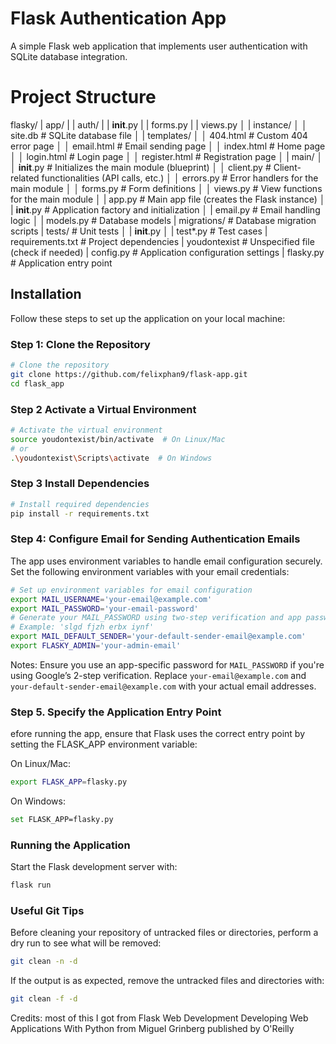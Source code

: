 # Flask Authentication App

A simple Flask web application that implements user authentication with SQLite database integration.

# Project Structure
flasky/
| app/
|   | auth/
|   |   __init__.py
|   |   forms.py
|   |   views.py
│   | instance/
│   │       site.db            # SQLite database file
│   | templates/
│   │       404.html           # Custom 404 error page
│   │       email.html         # Email sending page
│   │       index.html         # Home page
│   │       login.html         # Login page
│   │       register.html      # Registration page
│   | main/
│   │       __init__.py        # Initializes the main module (blueprint)
│   │       client.py          # Client-related functionalities (API calls, etc.)
│   │       errors.py          # Error handlers for the main module
│   │       forms.py           # Form definitions
│   │       views.py           # View functions for the main module
│   | app.py                 # Main app file (creates the Flask instance)
│   | __init__.py            # Application factory and initialization
│   | email.py               # Email handling logic
│   | models.py              # Database models
| migrations/                # Database migration scripts
| tests/                     # Unit tests
│   |   __init__.py
│   |   test*.py              # Test cases
|   requirements.txt           # Project dependencies
|   youdontexist               # Unspecified file (check if needed)
|   config.py                  # Application configuration settings
|   flasky.py                  # Application entry point


## Installation

Follow these steps to set up the application on your local machine:

### Step 1: Clone the Repository
```bash
# Clone the repository
git clone https://github.com/felixphan9/flask-app.git
cd flask_app
```

### Step 2 Activate a Virtual Environment
```bash
# Activate the virtual environment
source youdontexist/bin/activate  # On Linux/Mac
# or
.\youdontexist\Scripts\activate  # On Windows
```

### Step 3 Install Dependencies
```bash
# Install required dependencies
pip install -r requirements.txt
```

### Step 4: Configure Email for Sending Authentication Emails
The app uses environment variables to handle email configuration securely. Set the following environment variables with your email credentials:

```bash
# Set up environment variables for email configuration
export MAIL_USERNAME='your-email@example.com'
export MAIL_PASSWORD='your-email-password'
# Generate your MAIL_PASSWORD using two-step verification and app passwords on Google Account
# Example: 'slgd fjzh erbx iynf'
export MAIL_DEFAULT_SENDER='your-default-sender-email@example.com'
export FLASKY_ADMIN='your-admin-email'
```

Notes:
Ensure you use an app-specific password for `MAIL_PASSWORD` if you're using Google’s 2-step verification.
Replace `your-email@example.com` and `your-default-sender-email@example.com` with your actual email addresses.

### Step 5. Specify the Application Entry Point

efore running the app, ensure that Flask uses the correct entry point by setting the FLASK_APP environment variable:

On Linux/Mac:

```bash
export FLASK_APP=flasky.py
```
On Windows:
```bash
set FLASK_APP=flasky.py
```
### Running the Application
Start the Flask development server with:
```bash
flask run
```

### Useful Git Tips

Before cleaning your repository of untracked files or directories, perform a dry run to see what will be removed:

```bash
git clean -n -d
```
If the output is as expected, remove the untracked files and directories with:
```bash
git clean -f -d
```

Credits: most of this I got from Flask Web Development Developing Web Applications With Python from Miguel Grinberg published by O'Reilly